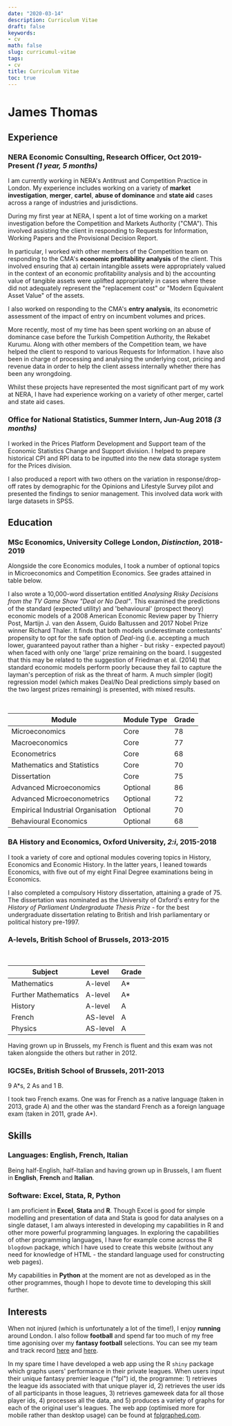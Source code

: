 ```yaml
---
date: "2020-03-14"
description: Curriculum Vitae
draft: false
keywords:
- cv
math: false
slug: curricumul-vitae
tags:
- cv
title: Curriculum Vitae
toc: true
---
```


# James Thomas

## Experience
### NERA Economic Consulting, Research Officer, Oct 2019-Present *(1 year, 5 months)*

I am currently working in NERA's Antitrust and Competition Practice in London. 
My experience includes working on a variety of **market investigation**, **merger**, 
**cartel**, **abuse of dominance** and **state aid** cases across a range of industries and jurisdictions.

During my first year at NERA, I spent a lot of time working on a market investigation before the Competition and Markets Authority ("CMA"). This involved assisting the client in responding to Requests for Information, Working Papers and the Provisional Decision Report. 

In particular, I worked with other members of the Competition team on responding to the CMA's **economic profitability analysis** of the client. This involved ensuring that a) certain intangible assets were appropriately valued in the context of an economic profitability analysis and b) the accounting value of tangible assets were uplifted appropriately in cases where these did not adequately represent the "replacement cost" or "Modern Equivalent Asset Value" of the assets.

I also worked on responding to the CMA's **entry analysis**, its econometric assessment of the impact of entry on incumbent volumes and prices.

More recently, most of my time has been spent working on an abuse of dominance case before the Turkish Competition Authority, the Rekabet Kurumu. Along with other members of the Competition team, we have helped the client to respond to various Requests for Information. I have also been in charge of processing and analysing the underlying cost, pricing and revenue data in order to help the client assess internally whether there has been any wrongdoing.

Whilst these projects have represented the most significant part of my work at NERA, I have had experience working on a variety of other merger, cartel and state aid cases. 

### Office for National Statistics, Summer Intern, Jun-Aug 2018 *(3 months)*

I worked in the Prices Platform Development and Support team of the Economic Statistics Change and Support division. I helped to prepare historical CPI and
RPI data to be inputted into the new data storage system for the Prices division.

I also produced a report with two others on the variation in response/drop-off 
rates by demographic for the Opinions and Lifestyle Survey pilot and presented the findings to senior management. This involved data work with large datasets in SPSS.

## Education

### MSc Economics, University College London, *Distinction*, 2018-2019  

Alongside the core Economics modules, I took a number of optional topics in Microeconomics and Competition Economics. See grades attained in table below.

I also wrote a 10,000-word dissertation entitled *Analysing Risky Decisions from 
the TV Game Show "Deal or No Deal"*. This examined the predictions of the standard (expected utility) and 'behavioural' (prospect theory) economic models of a 2008 American Economic Review paper by Thierry Post, Martijn J. van den Assem, Guido Baltussen and 2017 Nobel Prize winner Richard Thaler. It finds that both models underestimate contestants' propensity to opt for the safe option of *Deal*-ing (i.e. accepting a much lower, guaranteed payout rather than a higher - but risky - expected payout) when faced with only one 'large' prize remaining on the board. I suggested that this may be related to the suggestion of Friedman et al. (2014) that standard economic models perform poorly because they fail to capture the layman's perception of risk as the threat of harm. A much simpler (logit) regression model (which makes Deal/No Deal predictions simply based on the two largest prizes remaining) is presented, with mixed results.

<br>

Module | Module Type | Grade
--------|------|------
Microeconomics | Core | 78
Macroeconomics | Core | 77
Econometrics | Core | 68
Mathematics and Statistics | Core | 70
Dissertation | Core | 75
Advanced Microeconomics | Optional | 86
Advanced Microeconometrics | Optional | 72
Empirical Industrial Organisation | Optional | 70
Behavioural Economics | Optional | 68

### BA History and Economics, Oxford University, *2:i*, 2015-2018

I took a variety of core and optional modules covering topics in History, 
Economics and Economic History. In the latter years, I leaned towards Economics, with five out of my eight Final Degree examinations being in Economics.

I also completed a compulsory History dissertation, attaining a grade of 75. The 
dissertation was nominated as the University of Oxford's entry for the *History 
of Parliament Undergraduate Thesis Prize* - for the best undergraduate 
dissertation relating to British and Irish parliamentary or political history pre-1997.

### A-levels, British School of Brussels, 2013-2015

<br>

Subject | Level | Grade
--------|------|------
Mathematics | A-level | A\*
Further Mathematics | A-level | A\*
History | A-level | A
French | AS-level | A
Physics | AS-level | A

Having grown up in Brussels, my French is fluent and this exam was not taken alongside the others but rather in 2012.

### IGCSEs, British School of Brussels, 2011-2013

9 A\*s, 2 As and 1 B.  

I took two French exams. One was for French as a native language (taken in 2013, grade A) and the other was the standard French as a foreign language exam (taken in 2011, grade A\*).

## Skills

### Languages: English, French, Italian

Being half-English, half-Italian and having grown up in Brussels, I am fluent in **English**, **French** and **Italian**.

### Software: Excel, Stata, R, Python 

I am proficient in **Excel**, **Stata** and **R**. Though Excel is good for simple modelling and presentation of data and Stata is good for data analyses on a single dataset, I am always interested in developing my capabilities in R and other more powerful programming languages. In exploring the capabilities of other programming languages, I have for example come across the R `blogdown` package, which I have used to create this website (without any need for knowledge of HTML - the standard language used for constructing web pages). 

My capabilities in **Python** at the moment are not as developed as in the other programmes, though I hope to devote time to developing this skill further.

## Interests

When not injured (which is unfortunately a lot of the time!), I enjoy **running** around London. I also follow **football** and spend far too much of my free time agonising over my **fantasy football** selections. You can see my team and track record [here](https://fantasy.premierleague.com/entry/135113/event/28) and [here](https://fantasy.premierleague.com/entry/135113/history). 

In my spare time I have developed a web app using the R `shiny` package which graphs users' performance in their private leagues. When users input their unique fantasy premier league ("fpl") id, the programme: 1) retrieves the league ids associated with that unique player id, 2) retrieves the user ids of all participants in those leagues, 3) retrieves gameweek data for all those player ids, 4) processes all the data, and 5) produces a variety of graphs for each of the original user's leagues. The web app (optimised more for mobile rather than desktop usage) can be found at [fplgraphed.com](https://www.fplgraphed.com/).



